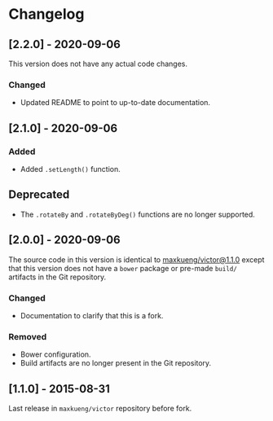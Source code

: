 # Changelog

## [2.2.0] - 2020-09-06

This version does not have any actual code changes.

### Changed
- Updated README to point to up-to-date documentation.

## [2.1.0] - 2020-09-06

### Added
- Added `.setLength()` function.

## Deprecated
- The `.rotateBy` and `.rotateByDeg()` functions are no longer supported.

## [2.0.0] - 2020-09-06

The source code in this version is identical to [maxkueng/victor@1.1.0](https://github.com/maxkueng/victor/releases/tag/1.1.0)
except that this version does not have a `bower` package or pre-made `build/`
artifacts in the Git repository.

### Changed
- Documentation to clarify that this is a fork.

### Removed
- Bower configuration.
- Build artifacts are no longer present in the Git repository.

## [1.1.0] - 2015-08-31

Last release in `maxkueng/victor` repository before fork.
